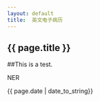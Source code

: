 ```yaml
---
layout: default
title:  英文电子病历
---
```


<h2>{{ page.title }}</h2>
##This is a test.
<p>NER</p>
<p>{{ page.date | date_to_string}}</p>

